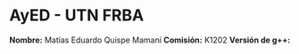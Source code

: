 # AyED - UTN FRBA

**Nombre:** Matías Eduardo Quispe Mamani 
**Comisión:** K1202 
**Versión de g++:** 


